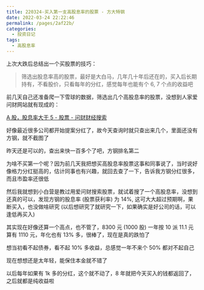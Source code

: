 ```yaml
---
title: 220324-买入第一支高股息率的股票 - 方大特钢
date: 2022-03-24 22:22:46
permalink: /pages/2af22b/
categories:
  - 投资日记
tags:
  - 高股息率
---
```


上次大跌后总结出一个买股票的技巧：

> 筛选出股息率高的股票，最好是大白马，几年几十年后还在的，买入后长期持有，不看股价，只看每年的分红，感觉每年也能有个 6, 7 个点的收益吧

前几天自己还准备爬一下雪球的数据，筛选出几个高股息率的股票，没想到人家爱问财网站就有现成的：

[A 股，股息率大于 5 - 股票 - 问财财经搜索](http://www.iwencai.com/stockpick/search?typed=1&preParams=&ts=1&f=3&qs=pc_%7Esoniu%7Estock%7Estock%7Ehistory%7Equery&selfsectsn=&querytype=stock&searchfilter=&tid=stockpick&w=A%E8%82%A1%EF%BC%8C%E8%82%A1%E6%81%AF%E7%8E%87%E5%A4%A7%E4%BA%8E5)

好像最近很多公司都开始提案分红了，故今天查询时就只查出来几个，里面还没有方钢，就不截图了

昨天还是可以的，查出来快一百多个了吧，方钢排名第二

为啥不买第一个呢？因为前几天我把想买高股息率股票这事和同事说了，当时说好像格力分红挺高的，估计同事也有兴趣，就回去查了一下，告诉我方钢分红很多，而且市盈率还很低

然后我就想到小白营是教过用爱问财搜索股票，就试着搜了一个高股息率，没想到还真的可以，发现方钢的股息率 (股票获利率) 为 14%, 这可大大超过预期啊，果断买入，也没做啥研究 (以后想研究了就研究一下，如果确实是好公司的话，可以逢低再买入)

其实现在好像还算一个高点，也不管了，8300 元 (1000 股) 一年按 10 派 11.1 元算有 1110 元，年化也有 13% 多，很棒了，现在是真的跌怕了

想当初看不起债券，看不起 10% 多收益，总感觉一年不来个 50% 都对不起自己

现在想想还是太年轻，能保住本金就不错了

以后每年如果有 1k 多的分红，这个就不动了，8 年就把今天买入的钱都返回了，之后就都是纯收益啦
